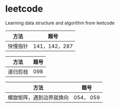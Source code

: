 # leetcode

Learning data structure and algorithm from leetcode

方法 | 题号
-|-
快慢指针 | 141，142，287

方法 | 题号
-|-
递归剪枝 | 098

方法 | 题号
-|-
螺旋矩阵，遇到边界就换向 | 054， 059

